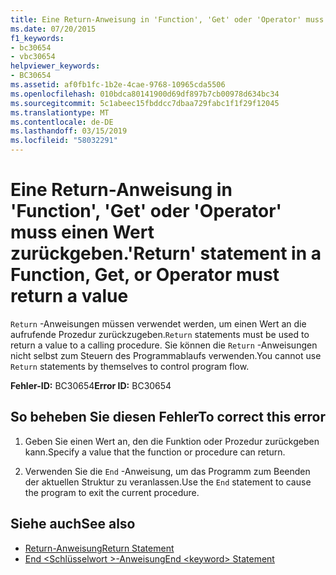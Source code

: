 ```yaml
---
title: Eine Return-Anweisung in 'Function', 'Get' oder 'Operator' muss einen Wert zurückgeben.
ms.date: 07/20/2015
f1_keywords:
- bc30654
- vbc30654
helpviewer_keywords:
- BC30654
ms.assetid: af0fb1fc-1b2e-4cae-9768-10965cda5506
ms.openlocfilehash: 010bdca80141900d69df897b7cb00978d634bc34
ms.sourcegitcommit: 5c1abeec15fbddcc7dbaa729fabc1f1f29f12045
ms.translationtype: MT
ms.contentlocale: de-DE
ms.lasthandoff: 03/15/2019
ms.locfileid: "58032291"
---
```

# <a name="return-statement-in-a-function-get-or-operator-must-return-a-value"></a><span data-ttu-id="94581-102">Eine Return-Anweisung in 'Function', 'Get' oder 'Operator' muss einen Wert zurückgeben.</span><span class="sxs-lookup"><span data-stu-id="94581-102">'Return' statement in a Function, Get, or Operator must return a value</span></span>
<span data-ttu-id="94581-103">`Return` -Anweisungen müssen verwendet werden, um einen Wert an die aufrufende Prozedur zurückzugeben.</span><span class="sxs-lookup"><span data-stu-id="94581-103">`Return` statements must be used to return a value to a calling procedure.</span></span> <span data-ttu-id="94581-104">Sie können die `Return` -Anweisungen nicht selbst zum Steuern des Programmablaufs verwenden.</span><span class="sxs-lookup"><span data-stu-id="94581-104">You cannot use `Return` statements by themselves to control program flow.</span></span>  
  
 <span data-ttu-id="94581-105">**Fehler-ID:** BC30654</span><span class="sxs-lookup"><span data-stu-id="94581-105">**Error ID:** BC30654</span></span>  
  
## <a name="to-correct-this-error"></a><span data-ttu-id="94581-106">So beheben Sie diesen Fehler</span><span class="sxs-lookup"><span data-stu-id="94581-106">To correct this error</span></span>  
  
1.  <span data-ttu-id="94581-107">Geben Sie einen Wert an, den die Funktion oder Prozedur zurückgeben kann.</span><span class="sxs-lookup"><span data-stu-id="94581-107">Specify a value that the function or procedure can return.</span></span>  
  
2.  <span data-ttu-id="94581-108">Verwenden Sie die `End` -Anweisung, um das Programm zum Beenden der aktuellen Struktur zu veranlassen.</span><span class="sxs-lookup"><span data-stu-id="94581-108">Use the `End` statement to cause the program to exit the current procedure.</span></span>  
  
## <a name="see-also"></a><span data-ttu-id="94581-109">Siehe auch</span><span class="sxs-lookup"><span data-stu-id="94581-109">See also</span></span>

- [<span data-ttu-id="94581-110">Return-Anweisung</span><span class="sxs-lookup"><span data-stu-id="94581-110">Return Statement</span></span>](../../visual-basic/language-reference/statements/return-statement.md)
- [<span data-ttu-id="94581-111">End \<Schlüsselwort >-Anweisung</span><span class="sxs-lookup"><span data-stu-id="94581-111">End \<keyword> Statement</span></span>](../../visual-basic/language-reference/statements/end-keyword-statement.md)
